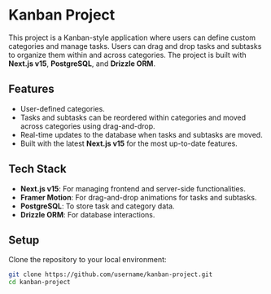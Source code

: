 # Kanban Project

This project is a Kanban-style application where users can define custom
categories and manage tasks. Users can drag and drop tasks and subtasks to
organize them within and across categories. The project is built with **Next.js
v15**, **PostgreSQL**, and **Drizzle ORM**.

## Features

- User-defined categories.
- Tasks and subtasks can be reordered within categories and moved across
  categories using drag-and-drop.
- Real-time updates to the database when tasks and subtasks are moved.
- Built with the latest **Next.js v15** for the most up-to-date features.

## Tech Stack

- **Next.js v15**: For managing frontend and server-side functionalities.
- **Framer Motion**: For drag-and-drop animations for tasks and subtasks.
- **PostgreSQL**: To store task and category data.
- **Drizzle ORM**: For database interactions.

## Setup

Clone the repository to your local environment:

```bash
git clone https://github.com/username/kanban-project.git
cd kanban-project
```
